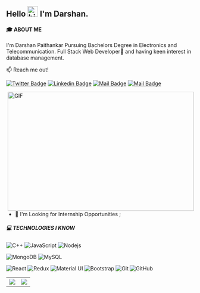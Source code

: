## Hello <img src="https://user-images.githubusercontent.com/1303154/88677602-1635ba80-d120-11ea-84d8-d263ba5fc3c0.gif" width="28px" alt="hi"> I'm Darshan.

#### 🎓 ABOUT ME

I'm Darshan Paithankar Pursuing Bachelors Degree in Electronics and Telecommunication. Full Stack Web Developer🚀 and having keen interest in database management.

:mailbox: Reach me out!

[![Twitter Badge](https://img.shields.io/badge/-@darshan-1ca0f1?style=flat&labelColor=1ca0f1&logo=twitter&logoColor=white&link=https://twitter.com/darshan_paithankar)](https://twitter.com/DarshanDP02) [![Linkedin Badge](https://img.shields.io/badge/-DarshanPaithankar-0e76a8?style=flat&labelColor=0e76a8&logo=linkedin&logoColor=white)](https://www.linkedin.com/in/darshan-paithankar-8aa5b81a7/) [![Mail Badge](https://img.shields.io/badge/-@darshanpaithankar-e84393?style=flat&labelColor=e84393&logo=instagram&logoColor=white)](https://www.instagram.com/darshan_paithankar/) [![Mail Badge](https://img.shields.io/badge/-Darshan-c0392b?style=flat&labelColor=c0392b&logo=gmail&logoColor=white)](mailto:paithankardarshan02@gmail.com)

<img align="right" alt="GIF" src="https://cdn.dribbble.com/users/45010/screenshots/14281687/media/79f87d23670e2144bd2d5e2742185c8e.png?compress=1&resize=1600x1200" width="500" height="320" />

<!-- TODO: Add last video link -->

- 💬 I'm Looking for Internship Opportunities ;

##### 💻 TECHNOLOGIES I KNOW

<!-- TODO: Make technologies links takes you to repositories -->

![C++](https://img.shields.io/badge/-C++-00599C?style=flat-square&logo=c)
![JavaScript](https://img.shields.io/badge/-JavaScript-black?style=flat-square&logo=javascript)
![Nodejs](https://img.shields.io/badge/-Nodejs-black?style=flat-square&logo=Node.js)

![MongoDB](https://img.shields.io/badge/-MongoDB-black?style=flat-square&logo=mongodb)
![MySQL](https://img.shields.io/badge/-MySQL-black?style=flat-square&logo=mysql)

![React](https://img.shields.io/badge/-React-black?style=flat-square&logo=react)
![Redux](https://img.shields.io/badge/-Redux-blueviolet?style=flat-square&logo=redux)
![Material UI](https://img.shields.io/badge/-Material%20UI-black?style=flat-square&logo=material-ui)
![Bootstrap](https://img.shields.io/badge/-Bootstrap-563D7C?style=flat-square&logo=bootstrap)
![Git](https://img.shields.io/badge/-Git-black?style=flat-square&logo=git)
![GitHub](https://img.shields.io/badge/-GitHub-181717?style=flat-square&logo=github)

<table>
  <tr>
    <td valign="top"><img align="center" src="https://github-readme-streak-stats.herokuapp.com/?user=Darshan0816&theme=radical" />
</td>
    <td valign="top"><img src="https://github-readme-stats.vercel.app/api?username=Darshan0816&show_icons=true&theme=radical" />
</td>
  </tr>
</table>
